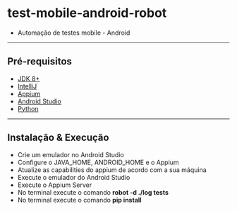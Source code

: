 ﻿# test-mobile-android-robot

- Automação de testes mobile - Android
---
## Pré-requisitos

- [JDK 8+](https://www.oracle.com/java/technologies/javase-downloads.html)
- [IntelliJ](https://www.jetbrains.com/idea/download/)
- [Appium](https://appium.io/)
- [Android Studio](https://developer.android.com/studio)
- [Python](https://www.python.org/)
---

## Instalação & Execução
- Crie um emulador no Android Studio
- Configure o JAVA_HOME, ANDROID_HOME e o Appium
- Atualize as capabilities do appium de acordo com a sua máquina
- Execute o emulador do Android Studio
- Execute o Appium Server
- No terminal execute o comando <b>robot -d ./log tests</b>
- No terminal execute o comando <b>pip install<b>
